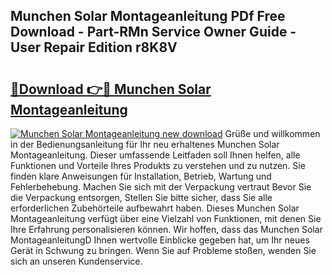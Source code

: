## Munchen Solar Montageanleitung PDf Free Download - Part-RMn Service Owner Guide - User Repair Edition r8K8V

# <h2><a href="http://df6zuh.blite.top/?on=Munchen+Solar+Montageanleitung">🔗Download 👉🔴 Munchen Solar Montageanleitung</a></h2>

[![Munchen Solar Montageanleitung new download](https://i.imgur.com/lujVjoI.png)](http://df6zuh.blite.top/?on=Munchen+Solar+Montageanleitung)
Grüße und willkommen in der Bedienungsanleitung für Ihr neu erhaltenes Munchen Solar Montageanleitung. Dieser umfassende Leitfaden soll Ihnen helfen, alle Funktionen und Vorteile Ihres Produkts zu verstehen und zu nutzen. Sie finden klare Anweisungen für Installation, Betrieb, Wartung und Fehlerbehebung. Machen Sie sich mit der Verpackung vertraut Bevor Sie die Verpackung entsorgen, Stellen Sie bitte sicher, dass Sie alle erforderlichen Zubehörteile aufbewahrt haben. Dieses Munchen Solar Montageanleitung verfügt über eine Vielzahl von Funktionen, mit denen Sie Ihre Erfahrung personalisieren können. Wir hoffen, dass das Munchen Solar MontageanleitungD Ihnen wertvolle Einblicke gegeben hat, um Ihr neues Gerät in Schwung zu bringen. Wenn Sie auf Probleme stoßen, wenden Sie sich an unseren Kundenservice.
